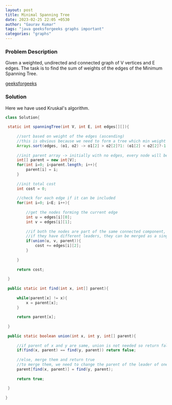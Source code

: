 ```yaml
---
layout: post
title: Minimal Spanning Tree
date: 2023-02-25 22:05 +0530
author: "Gaurav Kumar"
tags: "java geeksforgeeks graphs important"
categories: "graphs"
---
```


### Problem Description

Given a weighted, undirected and connected graph of V vertices and E edges. The task is to find the sum of weights of the edges of the Minimum Spanning Tree.

[geeksforgeeks](https://practice.geeksforgeeks.org/problems/minimum-spanning-tree/1)

### Solution

Here we have used Kruskal's algorithm.

```java
class Solution{
    
 static int spanningTree(int V, int E, int edges[][]){
     
     //sort based on weight of the edges (ascending)
     //this is obvious because we need to form a tree which min weight
     Arrays.sort(edges, (o1, o2) -> o1[2] > o2[2]?1: (o1[2] < o2[2]?-1:0));
     
     //init parent array -> initially with no edges, every node will be its own parent
     int[] parent = new int[V];
     for(int i=0; i<parent.length; i++){
         parent[i] = i;
     }
     
     //init total cost
     int cost = 0;
     
     //check for each edge if it can be included
     for(int i=0; i<E; i++){
         
         //get the nodes forming the current edge
         int u = edges[i][0];
         int v = edges[i][1];
         
         //if both the nodes are part of the same connected component, we cannot choose it as they will form a cycle if included
         //if they have different leaders, they can be merged as a single component. pick that edge and add the cost
         if(union(u, v, parent)){
             cost += edges[i][2];
         }
         
     }
     
     return cost;
     
 }
 
 public static int find(int x, int[] parent){
     
     while(parent[x] != x){
         x = parent[x];
     }
     
     return parent[x];
     
 }
 
 public static boolean union(int x, int y, int[] parent){
     
     //if parent of x and y are same, union is not needed so return false
     if(find(x, parent) == find(y, parent)) return false;
     
     //else, merge them and return true
     //to merge them, we need to change the parent of the leader of one component as the leader of second component
     parent[find(x, parent)] = find(y, parent);
     
     return true;
     
 }
 
}
```
